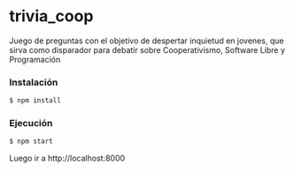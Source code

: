 # trivia_coop
Juego de preguntas con el objetivo de despertar inquietud en jovenes, que sirva como disparador para debatir sobre Cooperativismo, Software Libre y Programación

### Instalación

```sh
$ npm install
```

### Ejecución

```sh
$ npm start
```
Luego ir a http://localhost:8000
